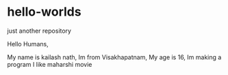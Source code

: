 # hello-worlds
just another repository

Hello Humans,

My name is kailash nath,
Im from Visakhapatnam,
My age is 16,
Im making a program
I like maharshi movie
